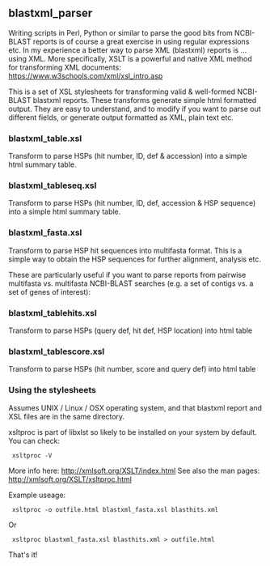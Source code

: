 ## blastxml_parser

Writing scripts in Perl, Python or similar to parse the good bits from NCBI-BLAST reports is of course a great exercise in using regular expressions etc. In my experience a better way to parse XML (blastxml) reports is ... using XML. More specifically, XSLT is a powerful and native XML method for transforming XML documents: https://www.w3schools.com/xml/xsl_intro.asp 

This is a set of XSL stylesheets for transforming valid & well-formed NCBI-BLAST blastxml reports. These transforms generate simple html formatted output. They are easy to understand, and to modify if you want to parse out different fields, or generate output formatted as XML, plain text etc.

### blastxml_table.xsl
Transform to parse HSPs (hit number, ID, def & accession) into a simple html summary table.

### blastxml_tableseq.xsl
Transform to parse HSPs (hit number, ID, def, accession & HSP sequence) into a simple html summary table.

### blastxml_fasta.xsl
Transform to parse HSP hit sequences into multifasta format. This is a simple way to obtain the HSP sequences for further alignment, analysis etc.

These are particularly useful if you want to parse reports from pairwise multifasta vs. multifasta NCBI-BLAST searches (e.g. a set of contigs vs. a set of genes of interest): 

### blastxml_tablehits.xsl
Transform to parse HSPs (query def, hit def, HSP location) into html table

### blastxml_tablescore.xsl
Transform to parse HSPs (hit number, score and query def) into html table

### Using the stylesheets

Assumes UNIX / Linux / OSX operating system, and that blastxml report and XSL files are in the same directory. 

xsltproc is part of libxlst so likely to be installed on your system by default. You can check:

     xsltproc -V

More info here:
http://xmlsoft.org/XSLT/index.html
See also the man pages:
http://xmlsoft.org/XSLT/xsltproc.html

Example useage:

     xsltproc -o outfile.html blastxml_fasta.xsl blasthits.xml
Or

     xsltproc blastxml_fasta.xsl blasthits.xml > outfile.html

That's it!
